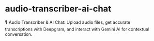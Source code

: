 # audio-transcriber-ai-chat
🎙️ Audio Transcriber &amp; AI Chat: Upload audio files, get accurate transcriptions with Deepgram, and interact with Gemini AI for contextual conversation.

